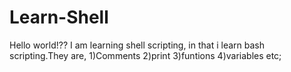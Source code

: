 # Learn-Shell
Hello world!??
I am learning shell scripting, in that i learn bash scripting.They are,
1)Comments
2)print
3)funtions
4)variables etc;